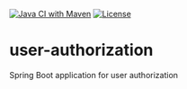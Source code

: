 [![Java CI with Maven](https://github.com/AleksRemizov/user-authorization/actions/workflows/maven.yml/badge.svg)](https://github.com/AleksRemizov/user-authorization/actions/workflows/maven.yml)
[![License](https://img.shields.io/badge/License-Apache_2.0-blue.svg)](https://opensource.org/licenses/Apache-2.0)

# user-authorization
Spring Boot application for user authorization

